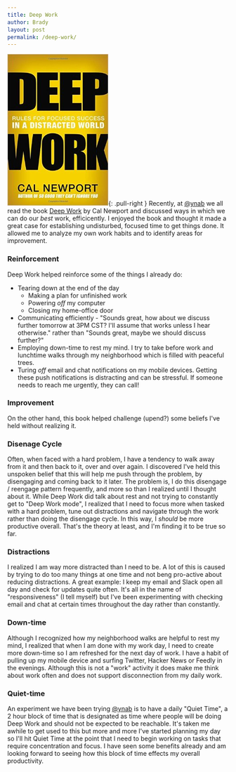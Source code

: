 ```yaml
---
title: Deep Work
author: Brady
layout: post
permalink: /deep-work/
---
```

![Deep Work Book](/media/deep_work.jpg){: .pull-right }
Recently, at [@ynab](https://twitter.com/ynab) we all read the book [Deep Work](https://www.amazon.com/Deep-Work-Focused-Success-Distracted/dp/1455586692/ref=sr_1_1/166-5605295-5223244?ie=UTF8&qid=1472760602&sr=8-1&keywords=deep+work+book) by Cal Newport and discussed ways in which we can do our _best_ work, efficicently.  I enjoyed the book and thought it made a great case for establishing undisturbed, focused time to get things done.  It allowed me to analyze my own work habits and to identify areas for improvement.

### Reinforcement 
Deep Work helped reinforce some of the things I already do:

- Tearing down at the end of the day
  - Making a plan for unfinished work
  - Powering _off_ my computer
  - Closing my home-office door
- Communicating efficiently - "Sounds great, how about we discuss further tomorrow at 3PM CST?  I'll assume that works unless I hear otherwise." rather than "Sounds great, maybe we should discuss further?"
- Employing down-time to rest my mind.  I try to take before work and lunchtime walks through my neighborhood which is filled with peaceful trees. 
- Turing _off_ email and chat notifications on my mobile devices.  Getting these push notifications is distracting and can be stressful.  If someone needs to reach me urgently, they can call!
 
### Improvement
On the other hand, this book helped challenge (upend?) some beliefs I've held without realizing it.

### Disenage Cycle

Often, when faced with a hard problem, I have a tendency to walk away from it and then back to it, over and over again.  I discovered I've held this unspoken belief that this will help me push through the problem, by disengaging and coming back to it later.  The problem is, I do this disengage / reengage pattern frequently, and more so than I realized until I thought about it.  While Deep Work did talk about rest and not trying to constantly get to "Deep Work mode", I realized that I need to focus more when tasked with a hard problem, tune out distractions and navigate through the work rather than doing the disengage cycle. In this way, I _should_ be more productive overall.  That's the theory at least, and I'm finding it to be true so far.

### Distractions
I realized I am way more distracted than I need to be.  A lot of this is caused by trying to do too many things at one time and not beng pro-active about reducing distractions.  A great example: I keep my email and Slack open all day and check for updates quite often.  It's all in the name of "responsiveness" (I tell myself) but I've been experimenting with checking email and chat at certain times throughout the day rather than constantly.  

### Down-time
Although I recognized how my neighborhood walks are helpful to rest my mind, I realized that when I am done with my work day, I need to create more down-time so I am refreshed for the next day of work.  I have a habit of pulling up my mobile device and surfing Twitter, Hacker News or Feedly in the evenings.  Although this is not a "work" activity it does make me think about work often and does not support disconnection from my daily work.

### Quiet-time
An experiment we have been trying [@ynab](https://twitter.com/ynab) is to have a daily "Quiet Time", a 2 hour block of time that is designated as time where people will be doing Deep Work and should not be expected to be reachable.  It's taken me awhile to get used to this but more and more I've started planning my day so I'll hit Quiet Time at the point that I need to begin working on tasks that require concentration and focus.  I have seen some benefits already and am looking forward to seeing how this block of time effects my overall productivity.


